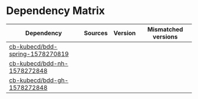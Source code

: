 # Dependency Matrix

Dependency | Sources | Version | Mismatched versions
---------- | ------- | ------- | -------------------
[cb-kubecd/bdd-spring-1578270819](https://github.com/cb-kubecd/bdd-spring-1578270819.git) |  | []() | 
[cb-kubecd/bdd-nh-1578272848](https://github.com/cb-kubecd/bdd-nh-1578272848.git) |  | []() | 
[cb-kubecd/bdd-gh-1578272848](https://github.com/cb-kubecd/bdd-gh-1578272848.git) |  | []() | 
